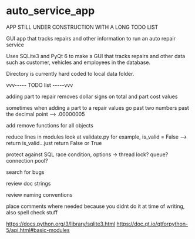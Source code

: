 # auto_service_app

APP STILL UNDER CONSTRUCTION WITH A LONG TODO LIST

GUI app that tracks repairs and other information to run an auto repair service

Uses SQLite3 and PyQt 6 to make a GUI that tracks repairs and other data such as customer, vehicles and employees in the database.

Directory is currently hard coded to local data folder.




vvv----- TODO list -----vvv

adding part to repair removes dollar signs on total and part cost values

sometimes when adding a part to a repair values go past two numbers past the decimal point --> .00000005

add remove functions for all objects

reduce lines in modules look at validate.py for example, is_valid = False --> return is_valid...just return False or True

protect against SQL race condition, options -> thread lock? queue? connection pool?

search for bugs

review doc strings

review naming conventions

place comments where needed because you didnt do it at time of writing, also spell check stuff



https://docs.python.org/3/library/sqlite3.html
https://doc.qt.io/qtforpython-5/api.html#basic-modules
